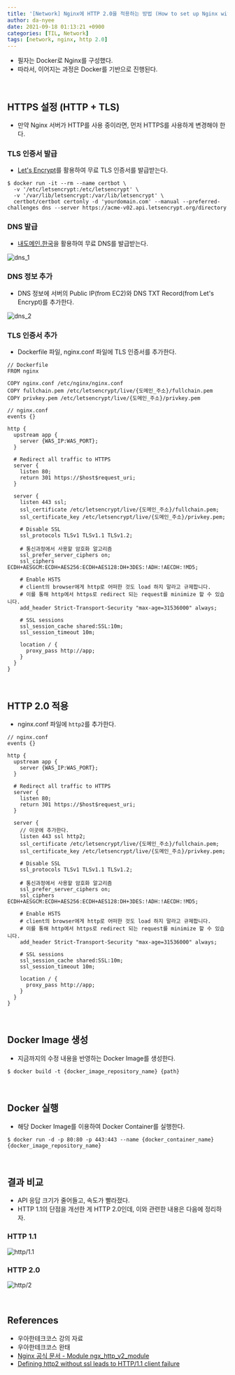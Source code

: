 ```yaml
---
title: '[Network] Nginx에 HTTP 2.0을 적용하는 방법 (How to set up Nginx with HTTP 2.0)'
author: da-nyee
date: 2021-09-18 01:13:21 +0900
categories: [TIL, Network]
tags: [network, nginx, http 2.0]
---
```


- 필자는 Docker로 Nginx를 구성했다.
- 따라서, 이어지는 과정은 Docker를 기반으로 진행된다.

<br/>

## HTTPS 설정 (HTTP + TLS)

- 만약 Nginx 서버가 HTTP를 사용 중이라면, 먼저 HTTPS를 사용하게 변경해야 한다.

### TLS 인증서 발급

- [Let's Encrypt](https://letsencrypt.org/)를 활용하여 무료 TLS 인증서를 발급받는다.

```
$ docker run -it --rm --name certbot \
  -v '/etc/letsencrypt:/etc/letsencrypt' \
  -v '/var/lib/letsencrypt:/var/lib/letsencrypt' \
  certbot/certbot certonly -d 'yourdomain.com' --manual --preferred-challenges dns --server https://acme-v02.api.letsencrypt.org/directory
```

### DNS 발급

- [내도메인.한국](https://xn--220b31d95hq8o.xn--3e0b707e/)을 활용하여 무료 DNS를 발급받는다.

![dns_1](https://user-images.githubusercontent.com/50176238/133815686-2882d1b0-5660-4713-b590-8752839c23cc.png)

### DNS 정보 추가

- DNS 정보에 서버의 Public IP(from EC2)와 DNS TXT Record(from Let's Encrypt)를 추가한다.

![dns_2](https://user-images.githubusercontent.com/50176238/133770951-10889632-919d-4997-88c1-9a785a7e8066.png)

### TLS 인증서 추가

- Dockerfile 파일, nginx.conf 파일에 TLS 인증서를 추가한다.

```
// Dockerfile
FROM nginx

COPY nginx.conf /etc/nginx/nginx.conf 
COPY fullchain.pem /etc/letsencrypt/live/{도메인_주소}/fullchain.pem
COPY privkey.pem /etc/letsencrypt/live/{도메인_주소}/privkey.pem
```

```
// nginx.conf
events {}

http {       
  upstream app {
    server {WAS_IP:WAS_PORT};
  }
  
  # Redirect all traffic to HTTPS
  server {
    listen 80;
    return 301 https://$host$request_uri;
  }

  server {
    listen 443 ssl;
    ssl_certificate /etc/letsencrypt/live/{도메인_주소}/fullchain.pem;
    ssl_certificate_key /etc/letsencrypt/live/{도메인_주소}/privkey.pem;

    # Disable SSL
    ssl_protocols TLSv1 TLSv1.1 TLSv1.2;

    # 통신과정에서 사용할 암호화 알고리즘
    ssl_prefer_server_ciphers on;
    ssl_ciphers ECDH+AESGCM:ECDH+AES256:ECDH+AES128:DH+3DES:!ADH:!AECDH:!MD5;

    # Enable HSTS
    # client의 browser에게 http로 어떠한 것도 load 하지 말라고 규제합니다.
    # 이를 통해 http에서 https로 redirect 되는 request를 minimize 할 수 있습니다.
    add_header Strict-Transport-Security "max-age=31536000" always;

    # SSL sessions
    ssl_session_cache shared:SSL:10m;
    ssl_session_timeout 10m;      

    location / {
      proxy_pass http://app;    
    }
  }
}
```

<br/>

## HTTP 2.0 적용

- nginx.conf 파일에 `http2`를 추가한다.

```
// nginx.conf
events {}

http {       
  upstream app {
    server {WAS_IP:WAS_PORT};
  }
  
  # Redirect all traffic to HTTPS
  server {
    listen 80;
    return 301 https://$host$request_uri;
  }

  server {
    // 이곳에 추가한다.
    listen 443 ssl http2;
    ssl_certificate /etc/letsencrypt/live/{도메인_주소}/fullchain.pem;
    ssl_certificate_key /etc/letsencrypt/live/{도메인_주소}/privkey.pem;

    # Disable SSL
    ssl_protocols TLSv1 TLSv1.1 TLSv1.2;

    # 통신과정에서 사용할 암호화 알고리즘
    ssl_prefer_server_ciphers on;
    ssl_ciphers ECDH+AESGCM:ECDH+AES256:ECDH+AES128:DH+3DES:!ADH:!AECDH:!MD5;

    # Enable HSTS
    # client의 browser에게 http로 어떠한 것도 load 하지 말라고 규제합니다.
    # 이를 통해 http에서 https로 redirect 되는 request를 minimize 할 수 있습니다.
    add_header Strict-Transport-Security "max-age=31536000" always;

    # SSL sessions
    ssl_session_cache shared:SSL:10m;
    ssl_session_timeout 10m;      

    location / {
      proxy_pass http://app;    
    }
  }
}
```

<br/>

## Docker Image 생성

- 지금까지의 수정 내용을 반영하는 Docker Image를 생성한다.

```
$ docker build -t {docker_image_repository_name} {path}
```

<br/>

## Docker 실행

- 해당 Docker Image를 이용하여 Docker Container를 실행한다.

```
$ docker run -d -p 80:80 -p 443:443 --name {docker_container_name} {docker_image_repository_name}
```

<br/>

## 결과 비교

- API 응답 크기가 줄어들고, 속도가 빨라졌다.
- HTTP 1.1의 단점을 개선한 게 HTTP 2.0인데, 이와 관련한 내용은 다음에 정리하자.

### HTTP 1.1

![http/1.1](https://user-images.githubusercontent.com/50176238/133808821-b976fb00-d497-43ac-80f6-37d3d00caa88.png)

### HTTP 2.0

![http/2](https://user-images.githubusercontent.com/50176238/133807433-d04f7e21-1cda-4e4d-8043-340d427f0b7a.png)

<br/>

## References

- 우아한테크코스 강의 자료
- 우아한테크코스 완태
- [Nginx 공식 문서 - Module ngx_http_v2_module](http://nginx.org/en/docs/http/ngx_http_v2_module.html)
- [Defining http2 without ssl leads to HTTP/1.1 client failure](https://trac.nginx.org/nginx/ticket/808)